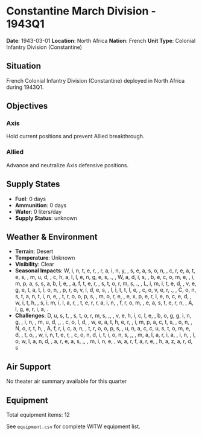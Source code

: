 # Constantine March Division - 1943Q1

**Date**: 1943-03-01
**Location**: North Africa
**Nation**: French
**Unit Type**: Colonial Infantry Division (Constantine)

## Situation

French Colonial Infantry Division (Constantine) deployed in North Africa during 1943Q1.

## Objectives

### Axis
Hold current positions and prevent Allied breakthrough.

### Allied
Advance and neutralize Axis defensive positions.

## Supply States

- **Fuel**: 0 days
- **Ammunition**: 0 days
- **Water**: 0 liters/day
- **Supply Status**: unknown

## Weather & Environment

- **Terrain**: Desert
- **Temperature**: Unknown
- **Visibility**: Clear
- **Seasonal Impacts**: W, i, n, t, e, r,  , r, a, i, n, y,  , s, e, a, s, o, n,  , c, r, e, a, t, e, s,  , m, u, d,  , c, h, a, l, l, e, n, g, e, s, .,  , W, a, d, i, s,  , b, e, c, o, m, e,  , i, m, p, a, s, s, a, b, l, e,  , a, f, t, e, r,  , s, t, o, r, m, s, .,  , L, i, m, i, t, e, d,  , v, e, g, e, t, a, t, i, o, n,  , p, r, o, v, i, d, e, s,  , l, i, t, t, l, e,  , c, o, v, e, r, .,  , C, o, n, s, t, a, n, t, i, n, e,  , t, r, o, o, p, s,  , m, o, r, e,  , e, x, p, e, r, i, e, n, c, e, d,  , w, i, t, h,  , s, i, m, i, l, a, r,  , t, e, r, r, a, i, n,  , f, r, o, m,  , e, a, s, t, e, r, n,  , A, l, g, e, r, i, a, .
- **Challenges**: D, u, s, t,  , s, t, o, r, m, s, ,,  , v, e, h, i, c, l, e,  , b, o, g, g, i, n, g,  , i, n,  , m, u, d, ,,  , c, o, l, d,  , w, e, a, t, h, e, r,  , i, m, p, a, c, t, s,  , o, n,  , N, o, r, t, h,  , A, f, r, i, c, a, n,  , t, r, o, o, p, s,  , u, n, a, c, c, u, s, t, o, m, e, d,  , t, o,  , w, i, n, t, e, r,  , c, o, n, d, i, t, i, o, n, s, ,,  , m, a, l, a, r, i, a,  , i, n,  , l, o, w, l, a, n, d,  , a, r, e, a, s, ,,  , m, i, n, e,  , w, a, r, f, a, r, e,  , h, a, z, a, r, d, s

## Air Support

No theater air summary available for this quarter

## Equipment

Total equipment items: 12

See `equipment.csv` for complete WITW equipment list.
